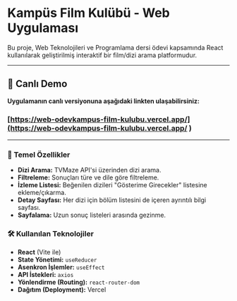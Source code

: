# Kampüs Film Kulübü - Web Uygulaması

Bu proje, Web Teknolojileri ve Programlama dersi ödevi kapsamında React kullanılarak geliştirilmiş interaktif bir film/dizi arama platformudur.

---

## 🚀 Canlı Demo

**Uygulamanın canlı versiyonuna aşağıdaki linkten ulaşabilirsiniz:**

### [https://web-odevkampus-film-kulubu.vercel.app/](https://web-odevkampus-film-kulubu.vercel.app/ )

---

### 🌟 Temel Özellikler

*   **Dizi Arama:** TVMaze API'si üzerinden dizi arama.
*   **Filtreleme:** Sonuçları türe ve dile göre filtreleme.
*   **İzleme Listesi:** Beğenilen dizileri "Gösterime Girecekler" listesine ekleme/çıkarma.
*   **Detay Sayfası:** Her dizi için bölüm listesini de içeren ayrıntılı bilgi sayfası.
*   **Sayfalama:** Uzun sonuç listeleri arasında gezinme.

### 🛠️ Kullanılan Teknolojiler

*   **React** (Vite ile)
*   **State Yönetimi:** `useReducer`
*   **Asenkron İşlemler:** `useEffect`
*   **API İstekleri:** `axios`
*   **Yönlendirme (Routing):** `react-router-dom`
*   **Dağıtım (Deployment):** Vercel
